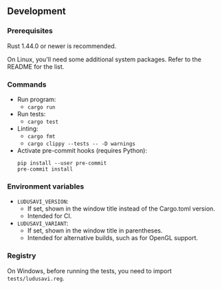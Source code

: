 ## Development
### Prerequisites
Rust 1.44.0 or newer is recommended.

On Linux, you'll need some additional system packages. Refer to the README
for the list.

### Commands
* Run program:
  * `cargo run`
* Run tests:
  * `cargo test`
* Linting:
  * `cargo fmt`
  * `cargo clippy --tests -- -D warnings`
* Activate pre-commit hooks (requires Python):
  ```
  pip install --user pre-commit
  pre-commit install
  ```

### Environment variables
* `LUDUSAVI_VERSION`:
  * If set, shown in the window title instead of the Cargo.toml version.
  * Intended for CI.
* `LUDUSAVI_VARIANT`:
  * If set, shown in the window title in parentheses.
  * Intended for alternative builds, such as for OpenGL support.

### Registry
On Windows, before running the tests, you need to import `tests/ludusavi.reg`.
